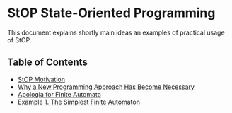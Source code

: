 # StOP State-Oriented Programming

This document explains shortly main ideas an examples of practical usage of StOP.

## Table of Contents
- [StOP Motivation](./02-StOP-Motivation.md)
- [Why a New Programming Approach Has Become Necessary](./03-StOP-Why-Now.md)
- [Apologia for Finite Automata](04-StOP-Apologia-FA.md)
- [Example 1. The Simplest Finite Automaton](./05-StOP-The-Simplest-FA.md)





